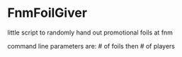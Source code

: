 # FnmFoilGiver
little script to randomly hand out promotional foils at fnm

command line parameters are: # of foils then # of players
